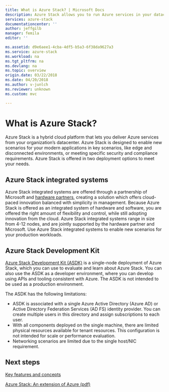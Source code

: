 ```yaml
---
title: What is Azure Stack? | Microsoft Docs
description: Azure Stack allows you to run Azure services in your datacenter.  
services: azure-stack
documentationcenter: ''
author: jeffgilb
manager: femila
editor: ''

ms.assetid: d9e6aee1-4cba-4df5-b5a3-6f38da9627a3
ms.service: azure-stack
ms.workload: na
ms.tgt_pltfrm: na
ms.devlang: na
ms.topic: overview
origin.date: 03/22/2018
ms.date: 04/20/2018
ms.author: v-junlch
ms.reviewer: unknown
ms.custom: mvc

---
```

# What is Azure Stack?

Azure Stack is a hybrid cloud platform that lets you deliver Azure services from your organization’s datacenter.  Azure Stack is designed to enable new scenarios for your modern applications in key scenarios, like edge and disconnected environments, or meeting specific security and compliance requirements.  Azure Stack is offered in two deployment options to meet your needs.

## Azure Stack integrated systems
Azure Stack integrated systems are offered through a partnership of Microsoft and [hardware partners](https://azure.microsoft.com/overview/azure-stack/integrated-systems/), creating a solution which offers cloud-paced innovation balanced with simplicity in management.  Because Azure Stack is offered as an integrated system of hardware and software, you are offered the right amount of flexibility and control, while still adopting innovation from the cloud.  Azure Stack integrated systems range in size from 4-12 nodes, and are jointly supported by the hardware partner and Microsoft.  Use Azure Stack integrated systems to enable new scenarios for your production workloads.    

## Azure Stack Development Kit
[Azure Stack Development Kit (ASDK)](asdk/asdk-what-is.md) is a single-node deployment of Azure Stack, which you can use to evaluate and learn about Azure Stack.  You can also use the ASDK as a developer environment, where you can develop using APIs and tooling consistent with Azure. The ASDK is not intended to be used as a production environment.

The ASDK has the following limitations:
- ASDK is associated with a single Azure Active Directory (Azure AD) or Active Directory Federation Services (AD FS) identity provider. You can create multiple users in this directory and assign subscriptions to each user.
- With all components deployed on the single machine, there are limited physical resources available for tenant resources. This configuration is not intended for scale or performance evaluation.
- Networking scenarios are limited due to the single host/NIC requirement.  

## Next steps
[Key features and concepts](azure-stack-key-features.md)

[Azure Stack: An extension of Azure (pdf)](https://azure.microsoft.com/en-us/resources/azure-stack-an-extension-of-azure/)


<!-- Update_Description: wording update -->